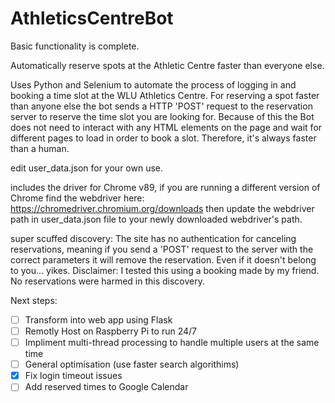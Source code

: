 # AthleticsCentreBot
Basic functionality is complete.

Automatically reserve spots at the Athletic Centre faster than everyone else.

Uses Python and Selenium to automate the process of logging in and booking a time slot at the WLU Athletics Centre.
For reserving a spot faster than anyone else the bot sends a HTTP 'POST' request to the reservation server to reserve the time slot you are looking for.
Because of this the Bot does not need to interact with any HTML elements on the page and wait for different pages to load in order to book a slot.
Therefore, it's always faster than a human.

edit user_data.json for your own use.

includes the driver for Chrome v89, if you are running a different version of Chrome find the webdriver here: https://chromedriver.chromium.org/downloads then update the webdriver path in user_data.json file to your newly downloaded webdriver's path.

super scuffed discovery: The site has no authentication for canceling reservations, meaning if you send a 'POST' request to the server with the correct parameters it will remove the reservation. Even if it doesn't belong to you... yikes.
Disclaimer: I tested this using a booking made by my friend. No reservations were harmed in this discovery.

Next steps:
 - [ ] Transform into web app using Flask
 - [ ] Remotly Host on Raspberry Pi to run 24/7
 - [ ] Impliment multi-thread processing to handle multiple users at the same time
 - [ ] General optimisation (use faster search algorithims)
 - [x] Fix login timeout issues
 - [ ] Add reserved times to Google Calendar
